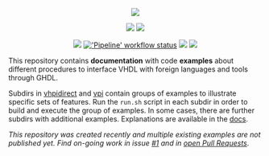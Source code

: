 <p align="center">
  <a title="Documentation" href="https://ghdl.github.io/ghdl-cosim"><img src="./doc/_static/logo.png"/></a>
</p>

<p align="center">
  <a title="GHDL documentation" href="https://ghdl.github.io/ghdl"><img src="https://img.shields.io/website.svg?label=ghdl.github.io/ghdl&longCache=true&style=flat-square&url=http%3A%2F%2Fghdl.github.io%2Fghdl%2Findex.html&logo=GitHub&logoColor=fff"></a><!--
  -->
  <a title="Documentation" href="https://ghdl.github.io/ghdl-cosim"><img src="https://img.shields.io/website?longCache=true&style=flat-square&label=ghdl.github.io%2Fghdl-cosim&logo=GitHub&logoColor=fff&up_color=blueviolet&up_message=Read%20now%20%E2%9E%9A&url=https%3A%2F%2Fghdl.github.io%2Fghdl-cosim%2Findex.html"></a><!--
  -->
</p>

<p align="center">
  <a title="Join the chat at https://gitter.im/ghdl1/Lobby" href="https://gitter.im/ghdl1/Lobby?utm_source=badge&utm_medium=badge&utm_campaign=pr-badge&utm_content=badge"><img src="https://img.shields.io/badge/Chat-on%20gitter-4db797.svg?longCache=true&style=flat-square&logo=gitter&logoColor=e8ecef"></a><!--
  -->
  <a title="'Pipeline' workflow status" href="https://github.com/ghdl/ghdl-cosim/actions?query=workflow%3APipeline"><img alt="'Pipeline' workflow status" src="https://img.shields.io/github/workflow/status/ghdl/ghdl-cosim/Pipeline/master?longCache=true&style=flat-square&label=Pipeline&logo=Github%20Actions&logoColor=fff"></a><!--
  -->
  <a title="Source Code License" href="https://github.com/ghdl/ghdl-cosim"><img src="https://img.shields.io/badge/Code-Aoache--2.0-green?longCache=true&style=flat-square&logo=Apache"></a><!--
  -->
  <a title="Documentation License" href="https://ghdl.github.io/ghdl-cosim"><img src="https://img.shields.io/badge/Doc-CC--BY%204.0-bf7600?longCache=true&style=flat-square&logo=CreativeCommons"></a><!--
  -->
</p>

This repository contains **documentation** with code **examples** about different procedures to interface VHDL with foreign languages and tools through GHDL.

Subdirs in [vhpidirect](./vhpidirect) and [vpi](./vpi) contain groups of examples to illustrate specific sets of features. Run the
`run.sh` script in each subdir in order to build and execute the group of examples. In some cases, there are further subdirs with
additional examples. Explanations are available in the [docs](https://ghdl.github.io/ghdl-cosim).

*This repository was created recently and multiple existing examples are not published yet. Find on-going work in issue [#1](https://github.com/ghdl/ghdl-cosim/issues/1) and in [open Pull Requests](https://github.com/ghdl/ghdl-cosim/pulls)*.

